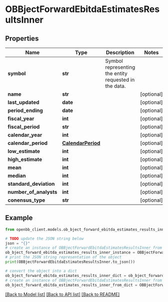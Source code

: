 # OBBjectForwardEbitdaEstimatesResultsInner


## Properties

Name | Type | Description | Notes
------------ | ------------- | ------------- | -------------
**symbol** | **str** | Symbol representing the entity requested in the data. | 
**name** | **str** |  | [optional] 
**last_updated** | **date** |  | [optional] 
**period_ending** | **date** |  | [optional] 
**fiscal_year** | **int** |  | [optional] 
**fiscal_period** | **str** |  | [optional] 
**calendar_year** | **int** |  | [optional] 
**calendar_period** | [**CalendarPeriod**](CalendarPeriod.md) |  | [optional] 
**low_estimate** | **int** |  | [optional] 
**high_estimate** | **int** |  | [optional] 
**mean** | **int** |  | [optional] 
**median** | **int** |  | [optional] 
**standard_deviation** | **int** |  | [optional] 
**number_of_analysts** | **int** |  | [optional] 
**conensus_type** | **str** |  | [optional] 

## Example

```python
from openbb_client.models.ob_bject_forward_ebitda_estimates_results_inner import OBBjectForwardEbitdaEstimatesResultsInner

# TODO update the JSON string below
json = "{}"
# create an instance of OBBjectForwardEbitdaEstimatesResultsInner from a JSON string
ob_bject_forward_ebitda_estimates_results_inner_instance = OBBjectForwardEbitdaEstimatesResultsInner.from_json(json)
# print the JSON string representation of the object
print(OBBjectForwardEbitdaEstimatesResultsInner.to_json())

# convert the object into a dict
ob_bject_forward_ebitda_estimates_results_inner_dict = ob_bject_forward_ebitda_estimates_results_inner_instance.to_dict()
# create an instance of OBBjectForwardEbitdaEstimatesResultsInner from a dict
ob_bject_forward_ebitda_estimates_results_inner_from_dict = OBBjectForwardEbitdaEstimatesResultsInner.from_dict(ob_bject_forward_ebitda_estimates_results_inner_dict)
```
[[Back to Model list]](../README.md#documentation-for-models) [[Back to API list]](../README.md#documentation-for-api-endpoints) [[Back to README]](../README.md)


